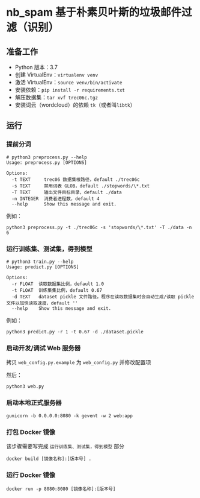 # nb_spam 基于朴素贝叶斯的垃圾邮件过滤（识别）

## 准备工作
- Python 版本：3.7
- 创建 VirtualEnv：`virtualenv venv`
- 激活 VirtualEnv：`source venv/bin/activate`
- 安装依赖：`pip install -r requirements.txt`
- 解压数据集：`tar xvf trec06c.tgz`
- 安装词云（wordcloud）的依赖 `tk`（或者叫`libtk`）


## 运行

### 提前分词
```shell
# python3 preprocess.py --help
Usage: preprocess.py [OPTIONS]

Options:
  -t TEXT     trec06 数据集根路径，default ./trec06c
  -s TEXT     禁用词表 GLOB，default ./stopwords/\*.txt
  -T TEXT     输出文件目标目录，default ./data
  -n INTEGER  消费者进程数，default 4
  --help      Show this message and exit.
```
例如：
```shell
python3 preprocess.py -t ./trec06c -s 'stopwords/\*.txt' -T ./data -n 6
```

### 运行训练集、测试集，得到模型
```shell
# python3 train.py --help                            
Usage: predict.py [OPTIONS]

Options:
  -r FLOAT  读取数据集比例，default 1.0
  -t FLOAT  训练集集比例，default 0.67
  -d TEXT   dataset pickle 文件路径，程序在读取数据集时会自动生成/读取 pickle 文件以加快读取速度，default ''
  --help    Show this message and exit.
```
例如：
```shell
python3 predict.py -r 1 -t 0.67 -d ./dataset.pickle
```

### 启动开发/调试 Web 服务器
拷贝 `web_config.py.example` 为 `web_config.py` 并修改配置项

然后：
```shell
python3 web.py
```

### 启动本地正式服务器
```shell
gunicorn -b 0.0.0.0:8080 -k gevent -w 2 web:app
```

### 打包 Docker 镜像
该步骤需要写完成 `运行训练集、测试集，得到模型` 部分
```shell
docker build [镜像名称]:[版本号] .
```


### 运行 Docker 镜像
```shell
docker run -p 8080:8080 [镜像名称]:[版本号]
```